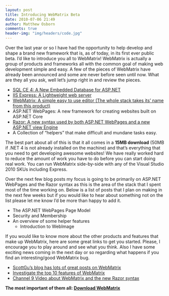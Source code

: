 ```yaml
---
layout: post
title: Introducing WebMatrix Beta
date: 2010-07-06 21:49
author: Matthew Osborn
comments: true
header-img: "img/headers/code.jpg"
---
```

Over the last year or so I have had the opportunity to help develop and shape a brand new framework that is, as of today, in its first ever public beta. I’d like to introduce you all to WebMatrix! WebMatrix is actually a group of products and frameworks all with the common goal of making web development simple and easy. A few of the pieces of WebMatrix have already been announced and some are never before seen until now. What are they all you ask, well let’s jump right in and review the pieces.

<ul>
    <li><a href="http://weblogs.asp.net/scottgu/archive/2010/06/30/new-embedded-database-support-with-asp-net.aspxhttp:/weblogs.asp.net/scottgu/archive/2010/06/30/new-embedded-database-support-with-asp-net.aspx">SQL CE 4: A New Embedded Database for ASP.NET</a></li>
    <li><a href="http://weblogs.asp.net/scottgu/archive/2010/06/28/introducing-iis-express.aspx">IIS Express: A Lightweight web server</a></li>
    <li><a href="http://www.microsoft.com/web/webmatrix/">WebMatrix: A simple easy to use editor (The whole stack takes its’ name from this product)</a></li>
    <li>ASP.NET WebPages: A new framework for creating websites built on ASP.NET Core</li>
    <li><a href="http://weblogs.asp.net/scottgu/archive/2010/07/02/introducing-razor.aspx">Razor: A new syntax used by both ASP.NET WebPages and a new ASP.NET view Engine</a></li>
    <li>A Collection of “helpers” that make difficult and mundane tasks easy.</li>
</ul>

The best part about all of this is that it all comes in a <strong>15MB download</strong> (50MB if .NET 4 is not already installed on the machine) and that’s everything that you need to get developing awesome websites! We have really worked hard to reduce the amount of work you have to do before you can start doing real work. You can run WebMatrix side-by-side with any of the Visual Studio 2010 SKUs including Express.

Over the next few blog posts my focus is going to be primarily on ASP.NET WebPages and the Razor syntax as this is the area of the stack that I spent most of the time working on. Below is a list of posts that I plan on making in the next few weeks but if you would like to hear about something not on the list please let me know I’d be more than happy to add it.

<ul>
    <li>The ASP.NET WebPages Page Model</li>
    <li>Security and Membership</li>
    <li>An overview of some helper features
<ul>
    <li>Introduction to WebImage</li>
</ul>
</li>
</ul>

If you would like to know more about the other products and features that make up WebMatrix, here are some great links to get you started. Please, I encourage you to play around and see what you think. Also I have some exciting news coming in the next day or so regarding what happens if you find an interesting/good WebMatrix bug.

<ul>
    <li><a href="http://weblogs.asp.net/scottgu/default.aspx">ScottGu’s blog has lots of great posts on WebMatrix</a></li>
    <li><a href="http://go.microsoft.com/fwlink/?LinkID=195935&amp;clcid=0x409">Investigate the top 10 features of WebMatrix</a></li>
    <li><a href="http://channel9.msdn.com/posts/Dan/Simon-Calvert--Scott-Hunter-WebMatrix-and-the-new-Razor-Syntax/">Channel 9 Video about WebMatrix and the new Razor syntax</a></li>
</ul>

<strong>The most important of them all: </strong><a href="http://www.microsoft.com/web/webmatrix/download/"><strong>Download WebMatrix</strong></a>

